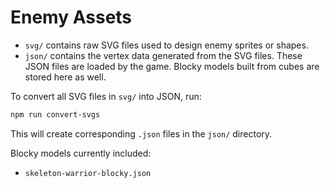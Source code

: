 # Enemy Assets

- `svg/` contains raw SVG files used to design enemy sprites or shapes.
- `json/` contains the vertex data generated from the SVG files. These JSON files are loaded by the game. Blocky models built from cubes are stored here as well.

To convert all SVG files in `svg/` into JSON, run:

```bash
npm run convert-svgs
```

This will create corresponding `.json` files in the `json/` directory.

Blocky models currently included:

- `skeleton-warrior-blocky.json`
